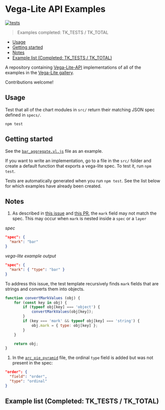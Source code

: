 Vega-Lite API Examples
===
[![tests](https://github.com/mhkeller/vega-lite-api-examples/actions/workflows/node.js.yml/badge.svg)](https://github.com/mhkeller/vega-lite-api-examples/actions/workflows/node.js.yml)

> Examples completed: TK_TESTS / TK_TOTAL

- [Usage](#usage)
- [Getting started](#getting-started)
- [Notes](#notes)
- [Example list (Completed: TK\_TESTS / TK\_TOTAL)](#example-list-completed-tk_tests--tk_total)

A repository containing [Vega-Lite-API](https://vega.github.io/vega-lite-api/) implementations of all of the examples in the [Vega-Lite gallery](https://vega.github.io/vega-lite/examples/).

Contributions welcome!

## Usage

Test that all of the chart modules in `src/` return their matching JSON spec defined in `specs/`.

```
npm test
```

## Getting started

See the [`bar_aggregate.vl.js`](./src/bar_aggregate.vl.js) file as an example.

If you want to write an implementation, go to a file in the `src/` folder and create a default function that exports a vega-lite spec. To test it, run `npm test`.

Tests are automatically generated when you run `npm test`. See the list below for which examples have already been created.

## Notes

1. As described in [this issue](https://github.com/vega/vega-lite-api/issues/440) and [this PR](https://github.com/mhkeller/vega-lite-api-examples/pull/4), the `mark` field may not match the spec. This may occur when `mark` is nested inside a `spec` or a `layer`

_spec_
```json
"spec": {
  "mark": "bar"
}
```

_vega-lite example output_
```json
"spec": {
  "mark": { "type": "bar" }
}
```

To address this issue, the test template recursively finds `mark` fields that are strings and converts them into objects.

```js
function convertMarkValues (obj) {
	for (const key in obj) {
		if (typeof obj[key] === 'object') {
			convertMarkValues(obj[key]);
		}
		if (key === 'mark' && typeof obj[key] === 'string') {
			obj.mark = { type: obj[key] };
		}
	}

	return obj;
}
```
1. In the [`arc_pie_pyramid`](src/arc_pie_pyramid.vl.js) file, the ordinal `type` field is added but was not present in the spec: 

```json
"order": {
  "field": "order",
  "type": "ordinal"
}
```

## Example list (Completed: TK_TESTS / TK_TOTAL)
